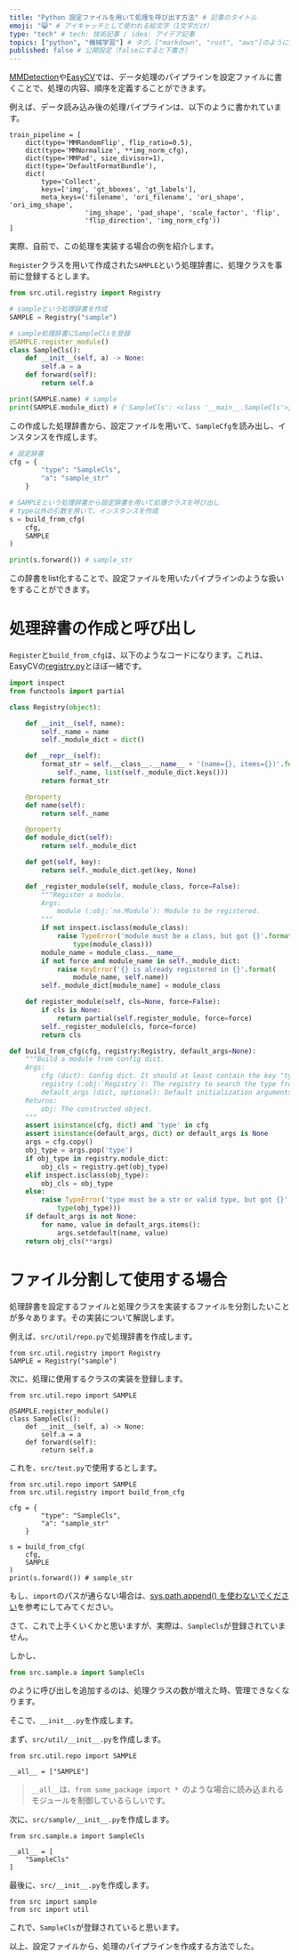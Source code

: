 ```yaml
---
title: "Python 設定ファイルを用いて処理を呼び出す方法" # 記事のタイトル
emoji: "😸" # アイキャッチとして使われる絵文字（1文字だけ）
type: "tech" # tech: 技術記事 / idea: アイデア記事
topics: ["python", "機械学習"] # タグ。["markdown", "rust", "aws"]のように指定する
published: false # 公開設定（falseにすると下書き）
---
```


[MMDetection](https://github.com/open-mmlab/mmdetection)や[EasyCV](https://github.com/alibaba/EasyCV)では、データ処理のパイプラインを設定ファイルに書くことで、処理の内容、順序を定義することができます。

例えば、データ読み込み後の処理パイプラインは、以下のように書かれています。

```python: EasyCV/blob/master/configs/detection/common/dataset/autoaug_coco_detection.py
train_pipeline = [
    dict(type='MMRandomFlip', flip_ratio=0.5),
    dict(type='MMNormalize', **img_norm_cfg),
    dict(type='MMPad', size_divisor=1),
    dict(type='DefaultFormatBundle'),
    dict(
        type='Collect',
        keys=['img', 'gt_bboxes', 'gt_labels'],
        meta_keys=('filename', 'ori_filename', 'ori_shape', 'ori_img_shape',
                   'img_shape', 'pad_shape', 'scale_factor', 'flip',
                   'flip_direction', 'img_norm_cfg'))
]
```

実際、自前で、この処理を実装する場合の例を紹介します。

`Register`クラスを用いて作成された`SAMPLE`という処理辞書に、処理クラスを事前に登録するとします。

```python
from src.util.registry import Registry

# sampleという処理辞書を作成
SAMPLE = Registry("sample")

# sample処理辞書にSampleClsを登録
@SAMPLE.register_module()
class SampleCls():
    def __init__(self, a) -> None:
        self.a = a
    def forward(self):
        return self.a

print(SAMPLE.name) # sample
print(SAMPLE.module_dict) # {'SampleCls': <class '__main__.SampleCls'>}
```

この作成した処理辞書から、設定ファイルを用いて、`SampleCfg`を読み出し、インスタンスを作成します。

```python
# 設定辞書
cfg = {
        "type": "SampleCls",
        "a": "sample_str"
    }

# SAMPLEという処理辞書から設定辞書を用いて処理クラスを呼び出し
# type以外の引数を用いて、インスタンスを作成
s = build_from_cfg(
    cfg,
    SAMPLE
)

print(s.forward()) # sample_str
```

この辞書をlist化することで、設定ファイルを用いたパイプラインのような扱いをすることができます。

# 処理辞書の作成と呼び出し

`Register`と`build_from_cfg`は、以下のようなコードになります。これは、EasyCVの[registry.py](https://github.com/alibaba/EasyCV/blob/b737027aa46b41ba9074d3c3cc11b22de06dd88a/easycv/utils/registry.py#L1)とほぼ一緒です。

```python:src/util/registry.py
import inspect
from functools import partial

class Registry(object):

    def __init__(self, name):
        self._name = name
        self._module_dict = dict()

    def __repr__(self):
        format_str = self.__class__.__name__ + '(name={}, items={})'.format(
            self._name, list(self._module_dict.keys()))
        return format_str

    @property
    def name(self):
        return self._name

    @property
    def module_dict(self):
        return self._module_dict

    def get(self, key):
        return self._module_dict.get(key, None)

    def _register_module(self, module_class, force=False):
        """Register a module.
        Args:
            module (:obj:`nn.Module`): Module to be registered.
        """
        if not inspect.isclass(module_class):
            raise TypeError('module must be a class, but got {}'.format(
                type(module_class)))
        module_name = module_class.__name__
        if not force and module_name in self._module_dict:
            raise KeyError('{} is already registered in {}'.format(
                module_name, self.name))
        self._module_dict[module_name] = module_class

    def register_module(self, cls=None, force=False):
        if cls is None:
            return partial(self.register_module, force=force)
        self._register_module(cls, force=force)
        return cls

def build_from_cfg(cfg, registry:Registry, default_args=None):
    """Build a module from config dict.
    Args:
        cfg (dict): Config dict. It should at least contain the key "type".
        registry (:obj:`Registry`): The registry to search the type from.
        default_args (dict, optional): Default initialization arguments.
    Returns:
        obj: The constructed object.
    """
    assert isinstance(cfg, dict) and 'type' in cfg
    assert isinstance(default_args, dict) or default_args is None
    args = cfg.copy()
    obj_type = args.pop('type')
    if obj_type in registry.module_dict:
        obj_cls = registry.get(obj_type)
    elif inspect.isclass(obj_type):
        obj_cls = obj_type
    else:
        raise TypeError('type must be a str or valid type, but got {}'.format(
            type(obj_type)))
    if default_args is not None:
        for name, value in default_args.items():
            args.setdefault(name, value)
    return obj_cls(**args)
```

# ファイル分割して使用する場合

処理辞書を設定するファイルと処理クラスを実装するファイルを分割したいことが多々あります。その実装について解説します。

例えば、`src/util/repo.py`で処理辞書を作成します。

```python: src/util/repo.py
from src.util.registry import Registry
SAMPLE = Registry("sample")
```

次に、処理に使用するクラスの実装を登録します。

```python: src/sample/a.py
from src.util.repo import SAMPLE

@SAMPLE.register_module()
class SampleCls():
    def __init__(self, a) -> None:
        self.a = a
    def forward(self):
        return self.a
```

これを、`src/test.py`で使用するとします。

```python: src/test.py
from src.util.repo import SAMPLE
from src.util.registry import build_from_cfg

cfg = {
        "type": "SampleCls",
        "a": "sample_str"
    }

s = build_from_cfg(
    cfg,
    SAMPLE
)
print(s.forward()) # sample_str
```

もし、`import`のパスが通らない場合は、[sys.path.append() を使わないでください](https://qiita.com/siida36/items/b171922546e65b868679)を参考にしてみてください。

さて、これで上手くいくかと思いますが、実際は、`SampleCls`が登録されていません。

しかし、

```python
from src.sample.a import SampleCls
```

のように呼び出しを追加するのは、処理クラスの数が増えた時、管理できなくなります。


そこで、`__init__.py`を作成します。

まず、`src/util/__init__.py`を作成します。

```python: src/util/__init__.py
from src.util.repo import SAMPLE

__all__ = ["SAMPLE"]
```

>`__all__`は、`from some_package import * `のような場合に読み込まれるモジュールを制御しているらしいです。

次に、`src/sample/__init__.py`を作成します。

```python: src/sample/__init__.py
from src.sample.a import SampleCls

__all__ = [
    "SampleCls"
]
```

最後に、`src/__init__.py`を作成します。

```python: src/__init__.py
from src import sample
from src import util
```

これで、`SampleCls`が登録されていると思います。

以上、設定ファイルから、処理のパイプラインを作成する方法でした。